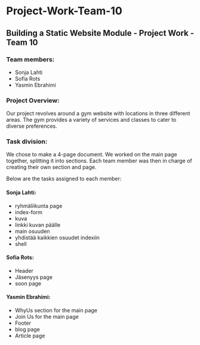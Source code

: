 # Project-Work-Team-10

## Building a Static Website Module - Project Work - Team 10

### Team members: 
- Sonja Lahti
- Sofia Rots
- Yasmin Ebrahimi

### Project Overview:
Our project revolves around a gym website with locations in three different areas. The gym provides a variety of services and classes to cater to diverse preferences. 

### Task division: 
We chose to make a 4-page document. We worked on the main page together, splitting it into sections. Each team member was then in charge of creating their own section and page.

Below are the tasks assigned to each member:

#### Sonja Lahti:
- ryhmäliikunta page
- index-form
- kuva
- linkki kuvan päälle
- main osuuden
- yhdistää kaikkien osuudet indexiin
- shell

#### Sofia Rots: 
- Header
- Jäsenyys page
- soon page

#### Yasmin Ebrahimi: 
- WhyUs section for the main page
- Join Us for the main page
- Footer
- blog page 
- Article page
